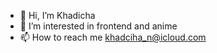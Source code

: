 - 👋 Hi, I’m Khadicha
- 👀 I’m interested in frontend and anime
- 📫 How to reach me khadciha_n@icloud.com

<!---
KhadichaN/KhadichaN is a ✨ special ✨ repository because its `README.md` (this file) appears on your GitHub profile.
You can click the Preview link to take a look at your changes.
--->
